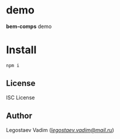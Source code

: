 # demo

**bem-comps** demo

# Install

```
npm i
```

## License

ISC License

## Author

Legostaev Vadim (*legostaev.vadim@mail.ru*)
